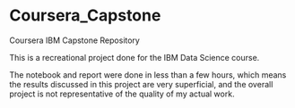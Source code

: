 # Coursera_Capstone
Coursera IBM Capstone Repository

This is a recreational project done for the IBM Data Science course.

The notebook and report were done in less than a few hours, which means the results discussed in this project are very superficial, and the overall project is not representative of the quality of my actual work.